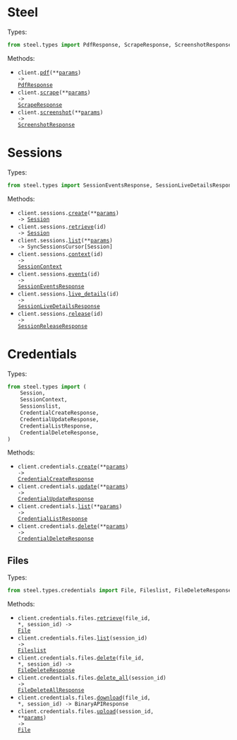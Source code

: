 # Steel

Types:

```python
from steel.types import PdfResponse, ScrapeResponse, ScreenshotResponse
```

Methods:

- <code title="post /v1/pdf">client.<a href="./src/steel/_client.py">pdf</a>(\*\*<a href="src/steel/types/client_pdf_params.py">params</a>) -> <a href="./src/steel/types/pdf_response.py">PdfResponse</a></code>
- <code title="post /v1/scrape">client.<a href="./src/steel/_client.py">scrape</a>(\*\*<a href="src/steel/types/client_scrape_params.py">params</a>) -> <a href="./src/steel/types/scrape_response.py">ScrapeResponse</a></code>
- <code title="post /v1/screenshot">client.<a href="./src/steel/_client.py">screenshot</a>(\*\*<a href="src/steel/types/client_screenshot_params.py">params</a>) -> <a href="./src/steel/types/screenshot_response.py">ScreenshotResponse</a></code>

# Sessions

Types:

```python
from steel.types import SessionEventsResponse, SessionLiveDetailsResponse, SessionReleaseResponse
```

Methods:

- <code title="post /v1/sessions">client.sessions.<a href="./src/steel/resources/sessions.py">create</a>(\*\*<a href="src/steel/types/session_create_params.py">params</a>) -> <a href="./src/steel/types/session.py">Session</a></code>
- <code title="get /v1/sessions/{id}">client.sessions.<a href="./src/steel/resources/sessions.py">retrieve</a>(id) -> <a href="./src/steel/types/session.py">Session</a></code>
- <code title="get /v1/sessions">client.sessions.<a href="./src/steel/resources/sessions.py">list</a>(\*\*<a href="src/steel/types/session_list_params.py">params</a>) -> SyncSessionsCursor[Session]</code>
- <code title="get /v1/sessions/{id}/context">client.sessions.<a href="./src/steel/resources/sessions.py">context</a>(id) -> <a href="./src/steel/types/session_context.py">SessionContext</a></code>
- <code title="get /v1/sessions/{id}/events">client.sessions.<a href="./src/steel/resources/sessions.py">events</a>(id) -> <a href="./src/steel/types/session_events_response.py">SessionEventsResponse</a></code>
- <code title="get /v1/sessions/{id}/live-details">client.sessions.<a href="./src/steel/resources/sessions.py">live_details</a>(id) -> <a href="./src/steel/types/session_live_details_response.py">SessionLiveDetailsResponse</a></code>
- <code title="post /v1/sessions/{id}/release">client.sessions.<a href="./src/steel/resources/sessions.py">release</a>(id) -> <a href="./src/steel/types/session_release_response.py">SessionReleaseResponse</a></code>

# Credentials

Types:

```python
from steel.types import (
    Session,
    SessionContext,
    Sessionslist,
    CredentialCreateResponse,
    CredentialUpdateResponse,
    CredentialListResponse,
    CredentialDeleteResponse,
)
```

Methods:

- <code title="post /v1/credentials">client.credentials.<a href="./src/steel/resources/credentials/credentials.py">create</a>(\*\*<a href="src/steel/types/credential_create_params.py">params</a>) -> <a href="./src/steel/types/credential_create_response.py">CredentialCreateResponse</a></code>
- <code title="put /v1/credentials">client.credentials.<a href="./src/steel/resources/credentials/credentials.py">update</a>(\*\*<a href="src/steel/types/credential_update_params.py">params</a>) -> <a href="./src/steel/types/credential_update_response.py">CredentialUpdateResponse</a></code>
- <code title="get /v1/credentials">client.credentials.<a href="./src/steel/resources/credentials/credentials.py">list</a>(\*\*<a href="src/steel/types/credential_list_params.py">params</a>) -> <a href="./src/steel/types/credential_list_response.py">CredentialListResponse</a></code>
- <code title="delete /v1/credentials">client.credentials.<a href="./src/steel/resources/credentials/credentials.py">delete</a>(\*\*<a href="src/steel/types/credential_delete_params.py">params</a>) -> <a href="./src/steel/types/credential_delete_response.py">CredentialDeleteResponse</a></code>

## Files

Types:

```python
from steel.types.credentials import File, Fileslist, FileDeleteResponse, FileDeleteAllResponse
```

Methods:

- <code title="get /v1/sessions/{sessionId}/files/{fileId}">client.credentials.files.<a href="./src/steel/resources/credentials/files.py">retrieve</a>(file_id, \*, session_id) -> <a href="./src/steel/types/credentials/file.py">File</a></code>
- <code title="get /v1/sessions/{sessionId}/files">client.credentials.files.<a href="./src/steel/resources/credentials/files.py">list</a>(session_id) -> <a href="./src/steel/types/credentials/fileslist.py">Fileslist</a></code>
- <code title="delete /v1/sessions/{sessionId}/files/{fileId}">client.credentials.files.<a href="./src/steel/resources/credentials/files.py">delete</a>(file_id, \*, session_id) -> <a href="./src/steel/types/credentials/file_delete_response.py">FileDeleteResponse</a></code>
- <code title="delete /v1/sessions/{sessionId}/files">client.credentials.files.<a href="./src/steel/resources/credentials/files.py">delete_all</a>(session_id) -> <a href="./src/steel/types/credentials/file_delete_all_response.py">FileDeleteAllResponse</a></code>
- <code title="get /v1/sessions/{sessionId}/files/{fileId}/download">client.credentials.files.<a href="./src/steel/resources/credentials/files.py">download</a>(file_id, \*, session_id) -> BinaryAPIResponse</code>
- <code title="post /v1/sessions/{sessionId}/files">client.credentials.files.<a href="./src/steel/resources/credentials/files.py">upload</a>(session_id, \*\*<a href="src/steel/types/credentials/file_upload_params.py">params</a>) -> <a href="./src/steel/types/credentials/file.py">File</a></code>
